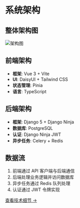 # 系统架构

## 整体架构图

![架构图](/public/MainWorkFlow.png)

## 前端架构

- **框架**: Vue 3 + Vite
- **UI**: DaisyUI + Tailwind CSS
- **状态管理**: Pinia
- **语言**: TypeScript

## 后端架构

- **框架**: Django 5 + Django Ninja
- **数据库**: PostgreSQL
- **认证**: Django Ninja JWT
- **异步任务**: Celery + Redis

## 数据流

1. 前端通过 API 客户端与后端通信
2. 后端处理业务逻辑并访问数据库
3. 异步任务通过 Redis 队列处理
4. 认证通过 JWT 令牌实现

[查看技术细节 →](/technology)
